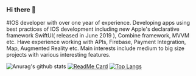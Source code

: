 ### Hi there 👋

#IOS developer with over one year of experience. Developing apps using best practices of IOS development including new Apple's declarative framework SwiftUI( released in June 2019 ), Combine framework, MVVM etc. Have experience working with APIs, Firebase, Payment Integration, Map, Augmented Reality etc.
Main interests include medium to big size projects with various interesting features. 

![Anurag's github stats](https://github-readme-stats.vercel.app/api?username=KALIMI&show_icons=true&theme=synthwave)
[![ReadMe Card](https://github-readme-stats.vercel.app/api/pin/?username=KALIMI&repo=FlyShop)](https://github.com/anuraghazra/github-readme-stats)
[![Top Langs](https://github-readme-stats.vercel.app/api/top-langs/?username=KALIMI)](https://github.com/anuraghazra/github-readme-stats)




<!--
**KALIMI/KALIMI** is a ✨ _special_ ✨ repository because its `README.md` (this file) appears on your GitHub profile.

Here are some ideas to get you started:

- 🔭 I’m currently working on ...
- 🌱 I’m currently learning ...
- 👯 I’m looking to collaborate on ...
- 🤔 I’m looking for help with ...
- 💬 Ask me about ...
- 📫 How to reach me: ...
- 😄 Pronouns: ...
- ⚡ Fun fact: ...
-->
